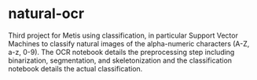 # natural-ocr
Third project for Metis using classification, in particular Support Vector Machines to classify natural images of the alpha-numeric characters (A-Z, a-z, 0-9).  The OCR notebook details the preprocessing step including binarization, segmentation, and skeletonization and the classification notebook details the actual classification.
